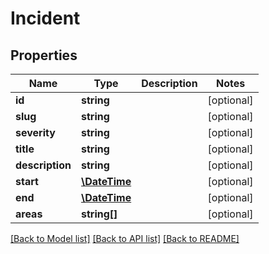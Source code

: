 # Incident

## Properties
Name | Type | Description | Notes
------------ | ------------- | ------------- | -------------
**id** | **string** |  | [optional] 
**slug** | **string** |  | [optional] 
**severity** | **string** |  | [optional] 
**title** | **string** |  | [optional] 
**description** | **string** |  | [optional] 
**start** | [**\DateTime**](\DateTime.md) |  | [optional] 
**end** | [**\DateTime**](\DateTime.md) |  | [optional] 
**areas** | **string[]** |  | [optional] 

[[Back to Model list]](../README.md#documentation-for-models) [[Back to API list]](../README.md#documentation-for-api-endpoints) [[Back to README]](../README.md)


